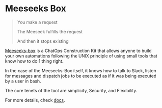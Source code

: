 # Meeseeks Box

> You make a request
>
> The Meeseek fulfills the request
>
> And then it stops existing

[Meeseeks-box](https://github.com/gomeeseeks/meeseeks-box) is a ChatOps Construction Kit that allows anyone to build your own automations following the UNIX principle of using small tools that know how to do 1 thing right.

In the case of the Meeseeks-Box itself, it knows how to talk to Slack, listen for messages and dispatch jobs to be executed as if it was being executed by a user in bash.

The core tenets of the tool are simplicity, Security, and Flexibility.

For more details, check [docs](https://gomeeseeks.github.io/meeseeks-box/).
